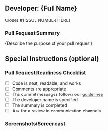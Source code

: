 ## Developer: {Full Name}

Closes #{ISSUE NUMBER HERE}

### Pull Request Summary

{Describe the purpose of your pull request}

## Special Instructions (optional)

### Pull Request Readiness Checklist

- [ ] Code is neat, readable, and works
- [ ] Comments are appropriate
- [ ] The commit messages follows our [guidelines](https://h4i.notion.site/Conventional-Commits-593452ad1179489399ad3bd696ef772a)
- [ ] The developer name is specified
- [ ] The summary is completed
- [ ] Ask for a review in communication channels

### Screenshots/Screencast
